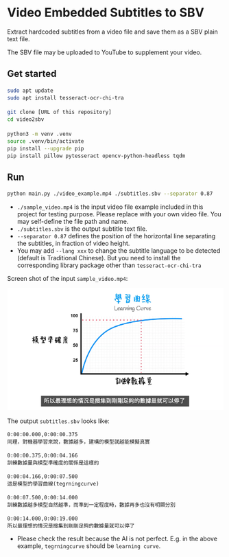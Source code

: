 # Video Embedded Subtitles to SBV

Extract hardcoded subtitles from a video file and save them as a SBV plain text file.

The SBV file may be uploaded to YouTube to supplement your video.


## Get started

```bash
sudo apt update
sudo apt install tesseract-ocr-chi-tra

git clone [URL of this repository]
cd video2sbv

python3 -m venv .venv
source .venv/bin/activate
pip install --upgrade pip
pip install pillow pytesseract opencv-python-headless tqdm
```


## Run

```bash
python main.py ./video_example.mp4 ./subtitles.sbv --separator 0.87
```
* ```./sample_video.mp4``` is the input video file example included in this project for testing purpose. Please replace with your own video file. You may self-define the file path and name.
* ```./subtitles.sbv``` is the output subtitle text file.
* ```--separator 0.87``` defines the position of the horizontal line separating the subtitles, in fraction of video height.
* You may add ```--lang xxx``` to change the subtitle language to be detected (default is Traditional Chinese). But you need to install the corresponding library package other than ```tesseract-ocr-chi-tra```

Screen shot of the input ```sample_video.mp4```:

<img src="video_example_screenshot.png" alt="video_example.mp4 screen shot"/>

The output ```subtitles.sbv``` looks like:
```
0:00:00.000,0:00:00.375
同理，對機器學習來說，數據越多，建構的模型就越能模擬真實

0:00:00.375,0:00:04.166
訓練數據量與模型準確度的關係是這樣的

0:00:04.166,0:00:07.500
這是模型的學習曲線(tegrningcurve)

0:00:07.500,0:00:14.000
訓練數據越多模型自然越準，而準到一定程度時，數據再多也沒有明顯分別

0:00:14.000,0:00:19.000
所以最理想的情況是搜集到剛剛足夠的數據量就可以停了
```
* Please check the result because the AI is not perfect. E.g. in the above example, ```tegrningcurve``` should be ```learning curve```.